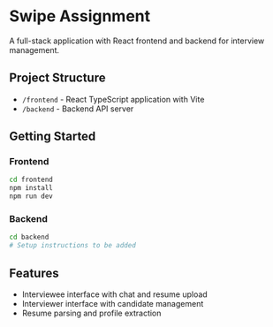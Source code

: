 # Swipe Assignment

A full-stack application with React frontend and backend for interview management.

## Project Structure

- `/frontend` - React TypeScript application with Vite
- `/backend` - Backend API server

## Getting Started

### Frontend
```bash
cd frontend
npm install
npm run dev
```

### Backend
```bash
cd backend
# Setup instructions to be added
```

## Features

- Interviewee interface with chat and resume upload
- Interviewer interface with candidate management
- Resume parsing and profile extraction